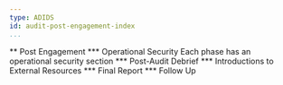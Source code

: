 ```yaml
---
type: ADIDS
id: audit-post-engagement-index
...
```


** Post Engagement
*** Operational Security
Each phase has an operational security section
*** Post-Audit Debrief
*** Introductions to External Resources
*** Final Report
*** Follow Up
